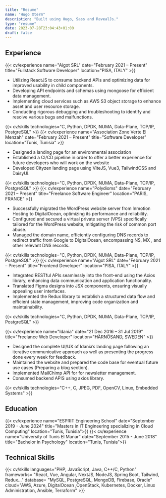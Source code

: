 ```yaml
---
title: "Resume"
name: "Hugo Xterm"
description: "Built using Hugo, Sass and RevealJs."
type: "resume"
date: 2023-07-28T23:04:43+01:00
draft: false
---
```


<!-- +++
title = "CV"
name = "Hugo Xterm"
description = """Built using Hugo, Sass and RevealJs."""
type = "cv"

[contact]
  phone = "+91 1234"
  email = "your[at]email[dot]com"
+++ -->
<!-- ---
title : "CV"
name : "Hugo Xterm"
description : """Built using Hugo, Sass and RevealJs."""
type : "cv"

[contact]
  phone = "+91 1234"
  email = "your[at]email[dot]com"
--- -->

## Experience

{{< cv/experience
    name="Aigot SRL"
    date="February 2021 – Present"
    title="Fullstack Software Developer"
    location="PISA, ITALY" >}}

- Utilizing ReactJS to consume backend APIs and optimizing data for improved usability in child components.
- Developing API endpoints and schemas using mongoose for efficient data management.
- Implementing cloud services such as AWS S3 object storage to enhance asset and user resource storage.
- Conducting rigorous debugging and troubleshooting to identify and resolve various bugs and malfunctions.

{{< cv/skills
    technologies="C, Python, DPDK, NUMA, Data-Plane, TCP/IP, PostgreSQL" >}}
{{< cv/experience
    name="Association Zone Verte El Menzah"
    date="February 2021 – Present"
    title="Software Developer"
    location="Tunis, Tunisia" >}}

- Designed a landing page for an environmental association
- Established a CI/CD pipeline in order to offer a better experience for future developers who will work on the website
- Developed Cityzen landing page using ViteJS, Vue3, TailwindCSS and DaisyUI.

{{< cv/skills
    technologies="C, Python, DPDK, NUMA, Data-Plane, TCP/IP, PostgreSQL" >}}
{{< cv/experience
    name="Polydioms"
    date="February 2021 – Present"
    title="Freelance Software Engineer"
    location="PARIS, FRANCE" >}}

- Successfully migrated the WordPress website server from Inmotion Hosting to DigitalOcean, optimizing its performance and reliability.
- Configured and secured a virtual private server (VPS) specifically tailored for the WordPress website, mitigating the risk of common port abuse.
- Managed the domain name, efficiently configuring DNS records to redirect traffic from Google to DigitalOcean, encompassing NS, MX , and other relevant DNS records.

{{< cv/skills
    technologies="C, Python, DPDK, NUMA, Data-Plane, TCP/IP, PostgreSQL" >}}
{{< cv/experience
    name="Aigot SRL"
    date="February 2021 – Present"
    title="Frontend Developer"
    location="PISA, ITALY" >}}

- Integrated RESTful APIs seamlessly into the front-end using the Axios library, enhancing data communication and application functionality.
- Translated Figma designs into JSX components, ensuring visually appealing user interfaces.
- Implemented the Redux library to establish a structured data flow and efficient state management, improving code organization and maintainability.

{{< cv/skills
    technologies="C, Python, DPDK, NUMA, Data-Plane, TCP/IP, PostgreSQL" >}}

{{< cv/experience
    name="Idania"
    date="21 Dec 2016 – 31 Jul 2019"
    title="Freelance Web Developer"
    location="HÄRNÖSAND, SWEDEN" >}}

- Designed the complete UI/UX of Idania’s landing page following an iterative communicative approach as well as presenting the progress done every week for feedback. 
- Maintained the website and prepared the code base for eventual future use cases (Preparing a blog section). 
- Implemented MailChimp API for for newsletter management.
- Consumed backend APIS using axios library.

{{< cv/skills
    technologies="C++, C, JPEG, PDF, OpenCV, Linux, Embedded Systems" >}}

## Education

{{< cv/experience
    name="ESPRIT Engineering School"
    date="September 2019 - June 2024"
    title="Masters in IT Engineering specializing in Cloud Computing"
    location="Tunis, Tunisia">}}
{{< cv/experience
    name="University of Tunis El Manar"
    date="September 2015 - June 2018"
    title="Bachelor in Psychology"
    location="Tunis, Tunisia">}}

## Technical Skills

{{< cv/skills
    languages="PHP, JavaScript, Java, C++/C, Python"
    frameworks= "React, Vue, Angular, NextJS, NodeJS, Spring Boot, Tailwind, Redux..."
    database= "MySQL, PostgreSQL, MongoDB, Firebase, Oracle"
    cloud="AWS, Azure, DigitalOcean ,OpenStack, Kubernetes, Docker, Linux Administration, Ansible, Terraform" >}}

<!-- ## Hobbies

- Hugo theme [manid2/hugo-xterm][1] for my website [manid2.gitlab.io][2].

[1]: https://manid2.github.io/hugo-xterm/
[2]: https://manid2.gitlab.io/ -->
